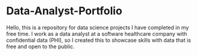 # Data-Analyst-Portfolio

Hello, this is a repository for data science projects I have completed in my free time. I work as a data analyst at a software healthcare company with confidential data (PHI), so I created this to showcase skills with data that is free and open to the public.
